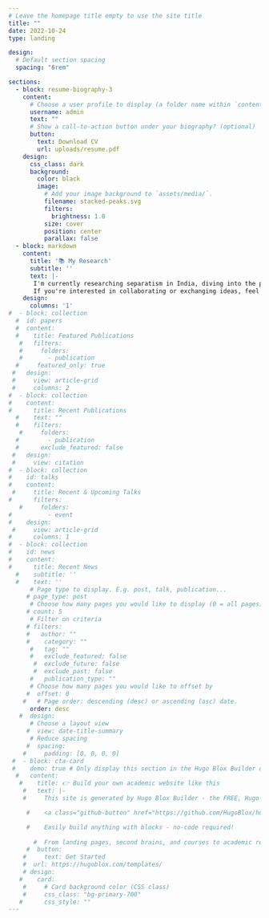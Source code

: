 ```yaml
---
# Leave the homepage title empty to use the site title
title: ""
date: 2022-10-24
type: landing

design:
  # Default section spacing
  spacing: "6rem"

sections:
  - block: resume-biography-3
    content:
      # Choose a user profile to display (a folder name within `content/authors/`)
      username: admin
      text: ""
      # Show a call-to-action button under your biography? (optional)
      button:
        text: Download CV
        url: uploads/resume.pdf
    design:
      css_class: dark
      background:
        color: black
        image:
          # Add your image background to `assets/media/`.
          filename: stacked-peaks.svg
          filters:
            brightness: 1.0
          size: cover
          position: center
          parallax: false
  - block: markdown
    content:
      title: '📚 My Research'
      subtitle: ''
      text: |-
       I'm currently researching separatism in India, diving into the political, social, and cultural factors that fuel regional separatist movements. I explore the historical context of these movements, including colonial legacies and regional inequalities, while looking at the role of identity politics, political mobilization, and state responses. My work also links separatist demands to broader issues of social justice, inequality, and cultural recognition, aiming to shed light on the complexities of nationalism and regional autonomy in India’s diverse society.
       If you're interested in collaborating or exchanging ideas, feel free to reach out! 😃 Let’s connect!
    design:
      columns: '1'
#  - block: collection
  #  id: papers
  #  content:
  #    title: Featured Publications
   #   filters:
   #     folders:
   #       - publication
  #     featured_only: true
 #   design:
 #     view: article-grid
 #     columns: 2
#  - block: collection
#    content:
#      title: Recent Publications
  #    text: ""
  #    filters:
   #     folders:
  #        - publication
  #      exclude_featured: false
 #   design:
 #     view: citation
#  - block: collection
#    id: talks
#    content:
 #     title: Recent & Upcoming Talks
#      filters:
   #     folders:
#          - event
#    design:
 #     view: article-grid
#      columns: 1
#  - block: collection
#    id: news
#    content:
#      title: Recent News
  #    subtitle: ''
  #    text: ''
      # Page type to display. E.g. post, talk, publication...
     # page_type: post
      # Choose how many pages you would like to display (0 = all pages)
     # count: 5
      # Filter on criteria
     # filters:
     #   author: ""
     #    category: ""
      #   tag: ""
      #   exclude_featured: false
       #  exclude_future: false
       #  exclude_past: false
      #   publication_type: ""
      # Choose how many pages you would like to offset by
     #  offset: 0
    #   # Page order: descending (desc) or ascending (asc) date.
      order: desc
   #  design:
      # Choose a layout view
     #  view: date-title-summary
      # Reduce spacing
     #  spacing:
    #     padding: [0, 0, 0, 0]
 #  - block: cta-card
 #    demo: true # Only display this section in the Hugo Blox Builder demo site
  #   content:
   #    title: 👉 Build your own academic website like this
    #   text: |-
    #     This site is generated by Hugo Blox Builder - the FREE, Hugo-based open source website builder trusted by 250,000+ academics like you.

     #    <a class="github-button" href="https://github.com/HugoBlox/hugo-blox-builder" data-color-scheme="no-preference: light; light: light; dark: dark;" data-icon="octicon-star" data-size="large" data-show-count="true" aria-label="Star HugoBlox/hugo-blox-builder on GitHub">Star</a>

     #    Easily build anything with blocks - no-code required!
        
       #  From landing pages, second brains, and courses to academic resumés, conferences, and tech blogs.
     #  button:
    #     text: Get Started
    #  url: https://hugoblox.com/templates/
    # design:
   #    card:
    #     # Card background color (CSS class)
    #     css_class: "bg-primary-700"
   #      css_style: ""
---
```

